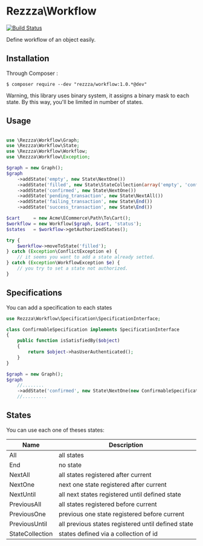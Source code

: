 Rezzza\Workflow
===============

[![Build Status](https://travis-ci.org/rezzza/workflow.svg?branch=master)](https://travis-ci.org/rezzza/workflow)

Define workflow of an object easily.


Installation
------------

Through Composer :

```
$ composer require --dev "rezzza/workflow:1.0.*@dev"
```


Warning, this library uses binary system, it assigns a binary mask to each state. 
By this way, you'll be limited in number of states.


Usage
-----

```php

use \Rezzza\Workflow\Graph;
use \Rezzza\Workflow\State;
use \Rezzza\Workflow\Workflow;
use \Rezzza\Workflow\Exception;

$graph = new Graph();
$graph
    ->addState('empty', new State\NextOne())                                     // can go to filled
    ->addState('filled', new State\StateCollection(array('empty', 'confirmed'))) // can go to empty or confirmed
    ->addState('confirmed', new State\NextOne())                                 // can go to pending transaction
    ->addState('pending_transaction', new State\NextAll())                       // can go to failing_transaction or success_transaction
    ->addState('failing_transaction', new State\End())
    ->addState('success_transaction', new State\End())

$cart     = new Acme\ECommerce\Path\To\Cart();
$workflow = new Workflow($graph, $cart, 'status');
$states   = $workflow->getAuthorizedStates();

try {
    $workflow->moveToState('filled');
} catch (Exception\ConflictException e) {
    // it seems you want to add a state already setted.
} catch (Exception\WorkflowException $e) {
    // you try to set a state not authorized.
}

```

Specifications
--------------

You can add a specification to each states

```php
use Rezzza\Workflow\Specification\SpecificationInterface;

class ConfirmableSpecification implements SpecificationInterface
{
    public function isSatisfiedBy($object)
    {
        return $object->hasUserAuthenticated();
    }
}

$graph = new Graph();
$graph
    //........
    ->addState('confirmed', new State\NextOne(new ConfirmableSpecification()))
    //.........

```

States
------

You can use each one of theses states:

| Name            | Description                                        |
|-----------------|----------------------------------------------------|
| All             | all states                                         |
| End             | no state                                           |
| NextAll         | all states registered after current                |
| NextOne         | next one state registered after current            |
| NextUntil       | all next states registered until defined state     |
| PreviousAll     | all states registered before current               |
| PreviousOne     | previous one state registered before current       |
| PreviousUntil   | all previous states registered until defined state |
| StateCollection | states defined via a collection of id              |
